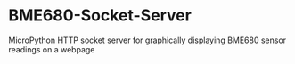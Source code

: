 # BME680-Socket-Server
MicroPython HTTP socket server for graphically displaying BME680 sensor readings on a webpage
